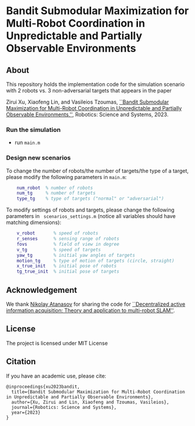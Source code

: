 # Bandit Submodular Maximization for Multi-Robot Coordination in Unpredictable and Partially Observable Environments

## About
This repository holds the implementation code for the simulation scenario with 2 robots vs. 3 non-adversarial targets that appears in the paper 

Zirui Xu, Xiaofeng Lin, and Vasileios Tzoumas, [``Bandit Submodular Maximization for Multi-Robot Coordination in Unpredictable and Partially Observable Environments,''](https://arxiv.org/abs/2305.12795), Robotics: Science and Systems, 2023.

### Run the simulation
- run ```main.m``` 


### Design new scenarios

To change the number of robots/the number of targets/the type of a target, please modify the following parameters in ```main.m```:
```matlab
    num_robot  % number of robots
    num_tg     % number of targets
    type_tg    % type of targets ("normal" or "adversarial")
```

To modify settings of robots and targets, please change the following parameters in ``` scenarios_settings.m``` (notice all variables should have matching dimensions):
```matlab
    v_robot       % speed of robots
    r_senses      % sensing range of robots
    fovs          % field of view in degree
    v_tg          % speed of targets
    yaw_tg        % initial yaw angles of targets
    motion_tg     % type of motion of targets (circle, straight)
    x_true_init   % initial pose of robots
    tg_true_init  % initial pose of targets
```


## Acknowledgement
We thank [Nikolay Atanasov](https://natanaso.github.io/) for sharing the code for [``Decentralized active information acquisition: Theory and application to multi-robot SLAM''](https://natanaso.github.io/ref/Atanasov_ActiveInformationAcquisition_ICRA15.pdf).

## License
The project is licensed under MIT License

## Citation
If you have an academic use, please cite:

```
@inproceedings{xu2023bandit,
  title={Bandit Submodular Maximization for Multi-Robot Coordination in Unpredictable and Partially Observable Environments},
  author={Xu, Zirui and Lin, Xiaofeng and Tzoumas, Vasileios},
  journal={Robotics: Science and Systems},
  year={2023}
}
```
